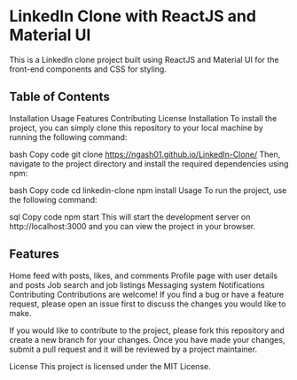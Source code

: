 <h1>LinkedIn Clone with ReactJS and Material UI</h1>
This is a LinkedIn clone project built using ReactJS and Material UI for the front-end components and CSS for styling.

<h2>Table of Contents</h2>
Installation
Usage
Features
Contributing
License
Installation
To install the project, you can simply clone this repository to your local machine by running the following command:

bash
Copy code
git clone https://ngash01.github.io/LinkedIn-Clone/
Then, navigate to the project directory and install the required dependencies using npm:

bash
Copy code
cd linkedin-clone
npm install
Usage
To run the project, use the following command:

sql
Copy code
npm start
This will start the development server on http://localhost:3000 and you can view the project in your browser.

<h2>Features</h2>
Home feed with posts, likes, and comments
Profile page with user details and posts
Job search and job listings
Messaging system
Notifications
Contributing
Contributions are welcome! If you find a bug or have a feature request, please open an issue first to discuss the changes you would like to make.

If you would like to contribute to the project, please fork this repository and create a new branch for your changes. Once you have made your changes, submit a pull request and it will be reviewed by a project maintainer.

License
This project is licensed under the MIT License.




